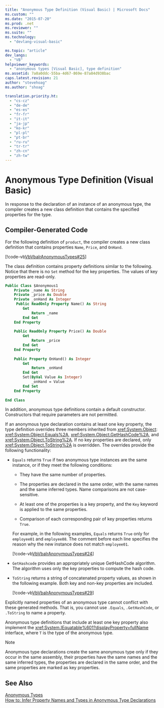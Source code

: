```yaml
---
title: "Anonymous Type Definition (Visual Basic) | Microsoft Docs"
ms.custom: ""
ms.date: "2015-07-20"
ms.prod: .net
ms.reviewer: ""
ms.suite: ""
ms.technology: 
  - "devlang-visual-basic"

ms.topic: "article"
dev_langs: 
  - "VB"
helpviewer_keywords: 
  - "anonymous types [Visual Basic], type definition"
ms.assetid: 7a8a0ddc-55ba-4d67-869e-87a84d938bac
caps.latest.revision: 21
author: "stevehoag"
ms.author: "shoag"

translation.priority.ht: 
  - "cs-cz"
  - "de-de"
  - "es-es"
  - "fr-fr"
  - "it-it"
  - "ja-jp"
  - "ko-kr"
  - "pl-pl"
  - "pt-br"
  - "ru-ru"
  - "tr-tr"
  - "zh-cn"
  - "zh-tw"
---
```

# Anonymous Type Definition (Visual Basic)
In response to the declaration of an instance of an anonymous type, the compiler creates a new class definition that contains the specified properties for the type.  
  
## Compiler-Generated Code  
 For the following definition of `product`, the compiler creates a new class definition that contains properties `Name`, `Price`, and `OnHand`.  
  
 [!code-vb[VbVbalrAnonymousTypes#25](../../../../visual-basic/language-reference/modifiers/codesnippet/VisualBasic/anonymous-type-definition_1.vb)]  
  
 The class definition contains property definitions similar to the following. Notice that there is no `Set` method for the key properties. The values of key properties are read-only.  
  
```vb  
Public Class $Anonymous1  
    Private _name As String  
    Private _price As Double  
    Private _onHand As Integer  
     Public ReadOnly Property Name() As String  
        Get  
            Return _name  
        End Get  
    End Property  
  
    Public ReadOnly Property Price() As Double  
        Get  
            Return _price  
        End Get  
    End Property  
  
    Public Property OnHand() As Integer  
        Get  
            Return _onHand  
        End Get  
        Set(ByVal Value As Integer)  
            _onHand = Value  
        End Set  
    End Property  
  
End Class  
```  
  
 In addition, anonymous type definitions contain a default constructor. Constructors that require parameters are not permitted.  
  
 If an anonymous type declaration contains at least one key property, the type definition overrides three members inherited from <xref:System.Object>: <xref:System.Object.Equals%2A>, <xref:System.Object.GetHashCode%2A>, and <xref:System.Object.ToString%2A>. If no key properties are declared, only <xref:System.Object.ToString%2A> is overridden. The overrides provide the following functionality:  
  
-   `Equals` returns `True` if two anonymous type instances are the same instance, or if they meet the following conditions:  
  
    -   They have the same number of properties.  
  
    -   The properties are declared in the same order, with the same names and the same inferred types. Name comparisons are not case-sensitive.  
  
    -   At least one of the properties is a key property, and the `Key` keyword is applied to the same properties.  
  
    -   Comparison of each corresponding pair of key properties returns `True`.  
  
     For example, in the following examples, `Equals` returns `True` only for `employee01` and `employee08`. The comment before each line specifies the reason why the new instance does not match `employee01`.  
  
     [!code-vb[VbVbalrAnonymousTypes#24](../../../../visual-basic/language-reference/modifiers/codesnippet/VisualBasic/anonymous-type-definition_2.vb)]  
  
-   `GetHashcode` provides an appropriately unique GetHashCode algorithm. The algorithm uses only the key properties to compute the hash code.  
  
-   `ToString` returns a string of concatenated property values, as shown in the following example. Both key and non-key properties are included.  
  
     [!code-vb[VbVbalrAnonymousTypes#29](../../../../visual-basic/language-reference/modifiers/codesnippet/VisualBasic/anonymous-type-definition_3.vb)]  
  
 Explicitly named properties of an anonymous type cannot conflict with these generated methods. That is, you cannot use `.Equals`, `.GetHashCode`, or `.ToString` to name a property.  
  
 Anonymous type definitions that include at least one key property also implement the <xref:System.IEquatable%601?displayProperty=fullName> interface, where `T` is the type of the anonymous type.  
  
> [!NOTE]
>  Anonymous type declarations create the same anonymous type only if they occur in the same assembly, their properties have the same names and the same inferred types, the properties are declared in the same order, and the same properties are marked as key properties.  
  
## See Also  
 [Anonymous Types](../../../../visual-basic/programming-guide/language-features/objects-and-classes/anonymous-types.md)   
 [How to: Infer Property Names and Types in Anonymous Type Declarations](../../../../visual-basic/programming-guide/language-features/objects-and-classes/how-to-infer-property-names-and-types-in-anonymous-type-declarations.md)